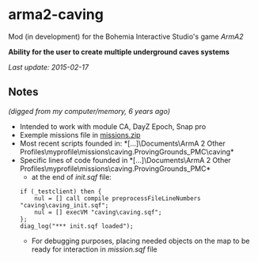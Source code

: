 # arma2-caving
Mod (in development) for the Bohemia Interactive Studio's game *ArmA2*

**Ability for the user to create multiple underground caves systems**

*Last update: 2015-02-17*

## Notes
*(digged from my computer/memory, 6 years ago)*
- Intended to work with module CA, DayZ Epoch, Snap pro
- Exemple missions file in [missions.zip](missions.zip)
- Most recent scripts founded in: *[...]\Documents\ArmA 2 Other Profiles\myprofile\missions\caving.ProvingGrounds_PMC\caving\*
- Specific lines of code founded in *[...]\Documents\ArmA 2 Other Profiles\myprofile\missions\caving.ProvingGrounds_PMC\*
    - at the end of *init.sqf* file:
  ``` sqf
  if (_testclient) then {
      nul = [] call compile preprocessFileLineNumbers "caving\caving_init.sqf";
      nul = [] execVM "caving\caving.sqf";
  };
  diag_log("*** init.sqf loaded");
  ```
    - For debugging purposes, placing needed objects on the map to be ready for interaction in *mission.sqf* file